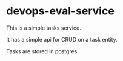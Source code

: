 # devops-eval-service

This is a simple tasks service.

It has a simple api for CRUD on a task entity.

Tasks are stored in postgres.